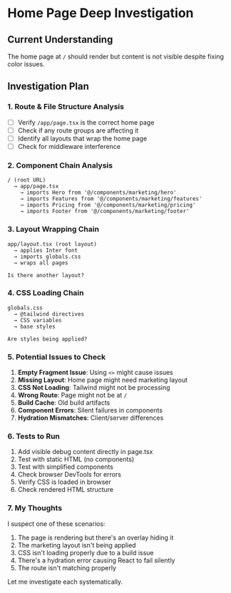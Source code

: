 # Home Page Deep Investigation

## Current Understanding
The home page at `/` should render but content is not visible despite fixing color issues.

## Investigation Plan

### 1. Route & File Structure Analysis
- [ ] Verify `/app/page.tsx` is the correct home page
- [ ] Check if any route groups are affecting it
- [ ] Identify all layouts that wrap the home page
- [ ] Check for middleware interference

### 2. Component Chain Analysis
```
/ (root URL)
  → app/page.tsx
    → imports Hero from '@/components/marketing/hero'
    → imports Features from '@/components/marketing/features'  
    → imports Pricing from '@/components/marketing/pricing'
    → imports Footer from '@/components/marketing/footer'
```

### 3. Layout Wrapping Chain
```
app/layout.tsx (root layout)
  → applies Inter font
  → imports globals.css
  → wraps all pages
  
Is there another layout?
```

### 4. CSS Loading Chain
```
globals.css
  → @tailwind directives
  → CSS variables
  → base styles
  
Are styles being applied?
```

### 5. Potential Issues to Check
1. **Empty Fragment Issue**: Using `<>` might cause issues
2. **Missing Layout**: Home page might need marketing layout
3. **CSS Not Loading**: Tailwind might not be processing
4. **Wrong Route**: Page might not be at `/`
5. **Build Cache**: Old build artifacts
6. **Component Errors**: Silent failures in components
7. **Hydration Mismatches**: Client/server differences

### 6. Tests to Run
1. Add visible debug content directly in page.tsx
2. Test with static HTML (no components)
3. Test with simplified components
4. Check browser DevTools for errors
5. Verify CSS is loaded in browser
6. Check rendered HTML structure

### 7. My Thoughts
I suspect one of these scenarios:
1. The page is rendering but there's an overlay hiding it
2. The marketing layout isn't being applied
3. CSS isn't loading properly due to a build issue
4. There's a hydration error causing React to fail silently
5. The route isn't matching properly

Let me investigate each systematically.